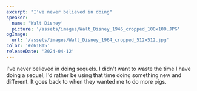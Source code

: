 ```yaml
---
excerpt: "I've never believed in doing"
speaker:
  name: 'Walt Disney'
  picture: '/assets/images/Walt_Disney_1946_cropped_100x100.JPG'
ogImage:
  url: '/assets/images/Walt_Disney_1964_cropped_512x512.jpg'
color: '#d61815'
releaseDate: '2024-04-12'
---
```

I've never believed in doing sequels. I didn't want to waste the time I have doing a sequel; I'd rather be using that time doing something new and different. It goes back to when they wanted me to do more pigs.

